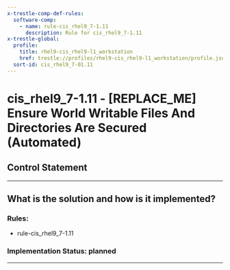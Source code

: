 ```yaml
---
x-trestle-comp-def-rules:
  software-comp:
    - name: rule-cis_rhel9_7-1.11
      description: Rule for cis_rhel9_7-1.11
x-trestle-global:
  profile:
    title: rhel9-cis_rhel9-l1_workstation
    href: trestle://profiles/rhel9-cis_rhel9-l1_workstation/profile.json
  sort-id: cis_rhel9_7-01.11
---
```


# cis_rhel9_7-1.11 - \[REPLACE_ME\] Ensure World Writable Files And Directories Are Secured (Automated)

## Control Statement

______________________________________________________________________

## What is the solution and how is it implemented?

<!-- For implementation status enter one of: implemented, partial, planned, alternative, not-applicable -->

<!-- Note that the list of rules under ### Rules: is read-only and changes will not be captured after assembly to JSON -->

<!-- Add control implementation description here for control: cis_rhel9_7-1.11 -->

### Rules:

  - rule-cis_rhel9_7-1.11

### Implementation Status: planned

______________________________________________________________________
